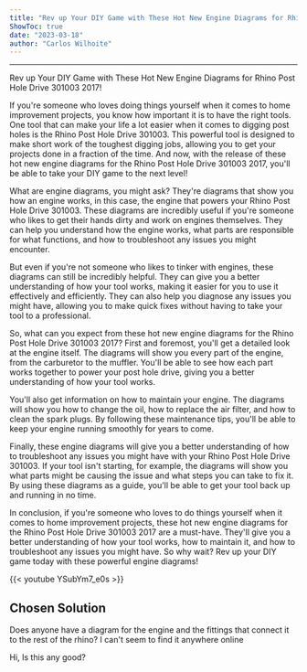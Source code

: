```yaml
---
title: "Rev up Your DIY Game with These Hot New Engine Diagrams for Rhino Post Hole Drive 301003 2017!"
ShowToc: true 
date: "2023-03-18"
author: "Carlos Wilhoite"
---
```

*****
Rev up Your DIY Game with These Hot New Engine Diagrams for Rhino Post Hole Drive 301003 2017!

If you're someone who loves doing things yourself when it comes to home improvement projects, you know how important it is to have the right tools. One tool that can make your life a lot easier when it comes to digging post holes is the Rhino Post Hole Drive 301003. This powerful tool is designed to make short work of the toughest digging jobs, allowing you to get your projects done in a fraction of the time. And now, with the release of these hot new engine diagrams for the Rhino Post Hole Drive 301003 2017, you'll be able to take your DIY game to the next level!

What are engine diagrams, you might ask? They're diagrams that show you how an engine works, in this case, the engine that powers your Rhino Post Hole Drive 301003. These diagrams are incredibly useful if you're someone who likes to get their hands dirty and work on engines themselves. They can help you understand how the engine works, what parts are responsible for what functions, and how to troubleshoot any issues you might encounter.

But even if you're not someone who likes to tinker with engines, these diagrams can still be incredibly helpful. They can give you a better understanding of how your tool works, making it easier for you to use it effectively and efficiently. They can also help you diagnose any issues you might have, allowing you to make quick fixes without having to take your tool to a professional.

So, what can you expect from these hot new engine diagrams for the Rhino Post Hole Drive 301003 2017? First and foremost, you'll get a detailed look at the engine itself. The diagrams will show you every part of the engine, from the carburetor to the muffler. You'll be able to see how each part works together to power your post hole drive, giving you a better understanding of how your tool works.

You'll also get information on how to maintain your engine. The diagrams will show you how to change the oil, how to replace the air filter, and how to clean the spark plugs. By following these maintenance tips, you'll be able to keep your engine running smoothly for years to come.

Finally, these engine diagrams will give you a better understanding of how to troubleshoot any issues you might have with your Rhino Post Hole Drive 301003. If your tool isn't starting, for example, the diagrams will show you what parts might be causing the issue and what steps you can take to fix it. By using these diagrams as a guide, you'll be able to get your tool back up and running in no time.

In conclusion, if you're someone who loves to do things yourself when it comes to home improvement projects, these hot new engine diagrams for the Rhino Post Hole Drive 301003 2017 are a must-have. They'll give you a better understanding of how your tool works, how to maintain it, and how to troubleshoot any issues you might have. So why wait? Rev up your DIY game today with these powerful engine diagrams!

{{< youtube YSubYm7_e0s >}} 



## Chosen Solution
 Does anyone have a diagram for the engine and the fittings that connect it to the rest of the rhino? I can't seem to find it anywhere online

 Hi,
Is this any good?




